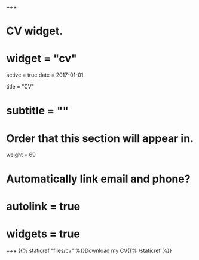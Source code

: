 +++
# CV widget.
# widget = "cv"
active = true
date = 2017-01-01

title = "CV"
# subtitle = ""

# Order that this section will appear in.
weight = 69

# Automatically link email and phone?
# autolink = true

# widgets = true
+++
{{% staticref "files/cv" %}}Download my CV{{% /staticref %}}
